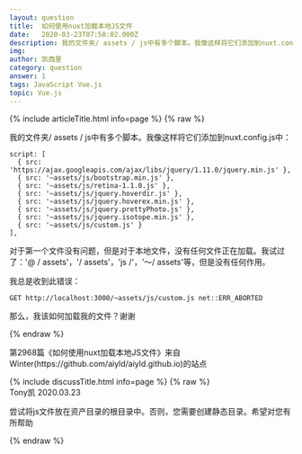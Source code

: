 ```yaml
---
layout: question
title:  如何使用nuxt加载本地JS文件
date:   2020-03-23T07:58:02.000Z
description: 我的文件夹/ assets / js中有多个脚本。我像这样将它们添加到nuxt.config.js中：script  \[  { src  'http...
img: 
author: 凯西里
category: question
answer: 1
tags: JavaScript Vue.js
topic: Vue.js
---
```

<div class="article-root">
  <div class="article">
    {% include articleTitle.html info=page %}
    {% raw %}
    <div class="article-content"><p><font style="vertical-align: inherit;"><font style="vertical-align: inherit;">我的文件夹/ assets / js中有多个脚本。</font><font style="vertical-align: inherit;">我像这样将它们添加到nuxt.config.js中：</font></font></p>

<pre><code>script: [<font></font>
  { src: 'https://ajax.googleapis.com/ajax/libs/jquery/1.11.0/jquery.min.js' },<font></font>
  { src: '~assets/js/bootstrap.min.js' },<font></font>
  { src: '~assets/js/retina-1.1.0.js' },<font></font>
  { src: '~assets/js/jquery.hoverdir.js' },<font></font>
  { src: '~assets/js/jquery.hoverex.min.js' },<font></font>
  { src: '~assets/js/jquery.prettyPhoto.js' },<font></font>
  { src: '~assets/js/jquery.isotope.min.js' },<font></font>
  { src: '~assets/js/custom.js' }<font></font>
],<font></font>
</code></pre>

<p><font style="vertical-align: inherit;"><font style="vertical-align: inherit;">对于第一个文件没有问题，但是对于本地文件，没有任何文件正在加载。</font><font style="vertical-align: inherit;">我试过了：'@ / assets'，'/ assets'，'js /'，'〜/ assets'等，但是没有任何作用。</font></font></p>

<p><font style="vertical-align: inherit;"><font style="vertical-align: inherit;">我总是收到此错误：</font></font></p>

<pre><code>GET http://localhost:3000/~assets/js/custom.js net::ERR_ABORTED
</code></pre>

<p><font style="vertical-align: inherit;"><font style="vertical-align: inherit;">那么，我该如何加载我的文件？</font><font style="vertical-align: inherit;">谢谢</font></font></p></div>
    {% endraw %}
  </div>
  <p class="winter_mark">第2968篇《如何使用nuxt加载本地JS文件》来自Winter(https://github.com/aiyld/aiyld.github.io)的站点</p>
  <div class="discuss-wrapper">
    {% include discussTitle.html info=page %}
    {% raw %}
    <div class="discuss-list">
    <div class="discuss-item">
        <div class="discuss-parent">
          <div class="discuss-meta">
            <span class="discuss-user">Tony凯</span>
            <span class="discuss-time">2020.03.23</span>
          </div>
          <div class="discuss-comment"><p><font style="vertical-align: inherit;"><font style="vertical-align: inherit;">尝试将js文件放在资产目录的根目录中。否则，您需要创建静态目录。希望对您有所帮助</font></font></p></div>
        </div></div>
    </div>
    {% endraw %}
  </div>
<div>
